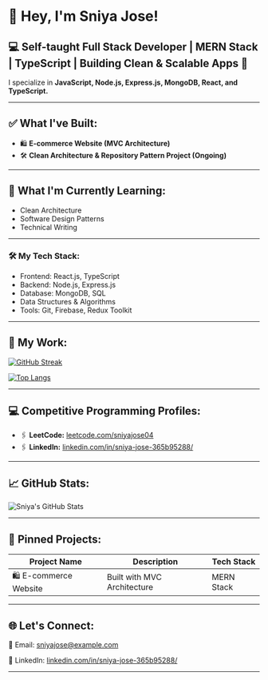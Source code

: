 # 👋 Hey, I'm Sniya Jose!

## 💻 Self-taught Full Stack Developer | MERN Stack | TypeScript | Building Clean & Scalable Apps 🚀

I specialize in **JavaScript, Node.js, Express.js, MongoDB, React, and TypeScript.**

---

## ✅ What I've Built:
- 🛍️ **E-commerce Website (MVC Architecture)**
- 🛠️ **Clean Architecture & Repository Pattern Project (Ongoing)**

---

## 🌱 What I'm Currently Learning:
- Clean Architecture  
- Software Design Patterns  
- Technical Writing  

---

### 🛠️ My Tech Stack:
- Frontend: React.js, TypeScript
- Backend: Node.js, Express.js
- Database: MongoDB, SQL
- Data Structures & Algorithms
- Tools: Git, Firebase, Redux Toolkit

---

## 📂 My Work:
[![GitHub Streak](https://github-readme-streak-stats.herokuapp.com?user=sniyajose04&theme=dark)](https://git.io/streak-stats)

[![Top Langs](https://github-readme-stats.vercel.app/api/top-langs/?username=sniyajose04&layout=compact&theme=radical)](https://github.com/anuraghazra/github-readme-stats)

---

## 💻 Competitive Programming Profiles:
- 🖇️ **LeetCode:** [leetcode.com/sniyajose04](https://leetcode.com/sniyajose04/)
- 🖇️ **LinkedIn:** [linkedin.com/in/sniya-jose-365b95288/](https://www.linkedin.com/in/sniya-jose-365b95288/)

---

## 📈 GitHub Stats:
![Sniya's GitHub Stats](https://github-readme-stats.vercel.app/api?username=sniyajose04&show_icons=true&theme=radical)

---

## 📌 Pinned Projects:
| Project Name          | Description            | Tech Stack |
|-----------------|-----------------|-------------------|
| 🛍️ E-commerce Website | Built with MVC Architecture | MERN Stack |

---

## 🌐 Let's Connect:
📩 Email: sniyajose@example.com 

💼 LinkedIn: [linkedin.com/in/sniya-jose-365b95288/](https://www.linkedin.com/in/sniya-jose-365b95288/)

---
